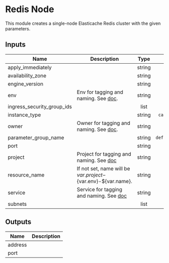# Redis Node

This module creates a single-node Elasticache Redis cluster with the given
parameters.

<!-- START -->

## Inputs

| Name | Description | Type | Default | Required |
|------|-------------|:----:|:-----:|:-----:|
| apply_immediately |  | string | `true` | no |
| availability_zone |  | string | - | yes |
| engine_version |  | string | `4.0.10` | no |
| env | Env for tagging and naming. See [doc](../README.md#consistent-tagging). | string | - | yes |
| ingress_security_group_ids |  | list | - | yes |
| instance_type |  | string | `cache.m4.large` | no |
| owner | Owner for tagging and naming. See [doc](../README.md#consistent-tagging). | string | - | yes |
| parameter_group_name |  | string | `default.redis3.2` | no |
| port |  | string | `6379` | no |
| project | Project for tagging and naming. See [doc](../README.md#consistent-tagging) | string | - | yes |
| resource_name | If not set, name will be ${var.project}-${var.env}-${var.name}. | string | `` | no |
| service | Service for tagging and naming. See [doc](../README.md#consistent-tagging) | string | `redis` | no |
| subnets |  | list | - | yes |

## Outputs

| Name | Description |
|------|-------------|
| address |  |
| port |  |

<!-- END -->
